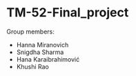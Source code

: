 # TM-52-Final_project

Group members:

- Hanna Miranovich
- Snigdha Sharma
- Hana Karaibrahimović
- Khushi Rao
